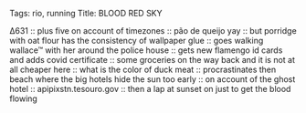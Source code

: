 Tags: rio, running
Title: BLOOD RED SKY
  
∆631 :: plus five on account of timezones :: pão de queijo yay :: but porridge with oat flour has the consistency of wallpaper glue :: goes walking wallace™ with her around the police house :: gets new flamengo id cards and adds covid certificate :: some groceries on the way back and it is not at all cheaper here :: what is the color of duck meat :: procrastinates then beach where the big hotels hide the sun too early :: on account of the ghost hotel :: apipixstn.tesouro.gov :: then a lap at sunset on just to get the blood flowing